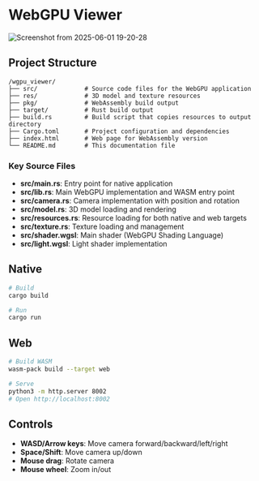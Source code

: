 # WebGPU Viewer

![Screenshot from 2025-06-01 19-20-28](https://github.com/user-attachments/assets/5c328e87-3e67-4330-a69c-7c460a8cb2c8)


## Project Structure

```
/wgpu_viewer/
├── src/             # Source code files for the WebGPU application
├── res/             # 3D model and texture resources
├── pkg/             # WebAssembly build output
├── target/          # Rust build output
├── build.rs         # Build script that copies resources to output directory
├── Cargo.toml       # Project configuration and dependencies
├── index.html       # Web page for WebAssembly version
└── README.md        # This documentation file
```

### Key Source Files

- **src/main.rs**: Entry point for native application
- **src/lib.rs**: Main WebGPU implementation and WASM entry point
- **src/camera.rs**: Camera implementation with position and rotation
- **src/model.rs**: 3D model loading and rendering
- **src/resources.rs**: Resource loading for both native and web targets
- **src/texture.rs**: Texture loading and management
- **src/shader.wgsl**: Main shader (WebGPU Shading Language)
- **src/light.wgsl**: Light shader implementation

## Native

```bash
# Build
cargo build

# Run
cargo run
```

## Web

```bash
# Build WASM
wasm-pack build --target web

# Serve
python3 -m http.server 8002
# Open http://localhost:8002
```

## Controls

- **WASD/Arrow keys**: Move camera forward/backward/left/right
- **Space/Shift**: Move camera up/down
- **Mouse drag**: Rotate camera
- **Mouse wheel**: Zoom in/out

